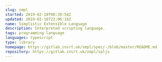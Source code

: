 ```yaml
---
slug: smpl
started: 2019-02-10T08:39:54Z
updated: 2019-02-16T22:06:18Z
name: Simplistic Extensible Language
description: Interpreted scripting language.
tags: programming language
languages: typescript
type: library
homepage: https://gitlab.insrt.uk/smpl/spec/-/blob/master/README.md
repository: https://gitlab.insrt.uk/smpl/spljs
---
```

